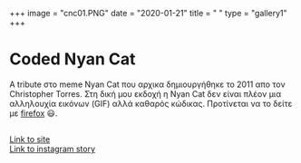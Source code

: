 +++
image = "cnc01.PNG"
date = "2020-01-21"
title = " "
type = "gallery1"
+++

# Coded Nyan Cat 

Α tribute στο meme Nyan Cat που αρχικα δημιουργήθηκε το 2011 απο τον Christopher Torres. Στη δική μου εκδοχή η Nyan Cat δεν είναι πλέον μια αλληλουχία εικόνων (GIF) αλλά καθαρός κώδικας. 
Προτίνεται να το δείτε με [firefox](https://www.mozilla.org/en-US/exp/firefox/new/) :smiley:. 
## 
[Link to site](https://fmoraitis.github.io/MyCodedNyanCat/)   
[Link to instagram story](https://www.instagram.com/p/CNmh75qFkkw/?utm_medium=copy_link) 


<!-- {{< gallery1 >}}  -->





